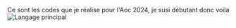 Ce sont les codes que je réalise pour l'Aoc 2024, je susi débutant donc voila 
![Langage principal](https://img.shields.io/badge/Langage-C-blue)

